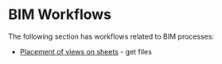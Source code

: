 # BIM Workflows

The following section has workflows related to BIM processes:

* [Placement of views on sheets](04-05-01_placement-of-views-on-sheets.md) - get files 
